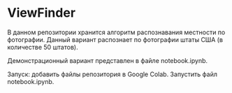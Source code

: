 # ViewFinder

В данном репозитории хранится алгоритм распознавания местности по фотографии.
Данный вариант распознает по фотографии штаты США (в количестве 50 штатов).

Демонстрационный вариант представлен в файле notebook.ipynb.

Запуск: добавить файлы репозитория в Google Colab. Запустить файл notebook.ipynb.
